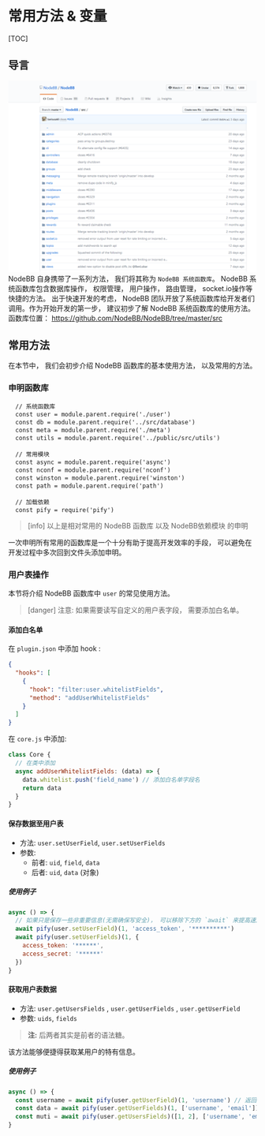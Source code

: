 # 常用方法 & 变量
[TOC]

## 导言
![](images/screenshot_1523274418452.png)
NodeBB 自身携带了一系列方法， 我们将其称为 `NodeBB 系统函数库`。 NodeBB 系统函数库包含数据库操作， 权限管理， 用户操作， 路由管理， socket.io操作等快捷的方法。 出于快速开发的考虑， NodeBB 团队开放了系统函数库给开发者们调用。作为开始开发的第一步， 建议初步了解 NodeBB 系统函数库的使用方法。
函数库位置： https://github.com/NodeBB/NodeBB/tree/master/src

## 常用方法
在本节中， 我们会初步介绍 NodeBB 函数库的基本使用方法， 以及常用的方法。

### 申明函数库
```
  // 系统函数库
  const user = module.parent.require('./user')
  const db = module.parent.require('../src/database')
  const meta = module.parent.require('./meta')
  const utils = module.parent.require('../public/src/utils')
  
  // 常用模块
  const async = module.parent.require('async')
  const nconf = module.parent.require('nconf')
  const winston = module.parent.require('winston')
  const path = module.parent.require('path')
  
  // 加载依赖
  const pify = require('pify')
```
>[info] 以上是相对常用的 NodeBB 函数库 以及 NodeBB依赖模块 的申明

一次申明所有常用的函数库是一个十分有助于提高开发效率的手段， 可以避免在开发过程中多次回到文件头添加申明。
### 用户表操作
本节将介绍 NodeBB 函数库中 `user` 的常见使用方法。

>[danger] 注意: 如果需要读写自定义的用户表字段， 需要添加白名单。
#### 添加白名单
在 `plugin.json` 中添加 hook :
```json
{
  "hooks": [
    {
      "hook": "filter:user.whitelistFields",
      "method": "addUserWhitelistFields"
    }
  ]
}
```
在 `core.js` 中添加: 
```javascript
class Core {
  // 在类中添加
  async addUserWhitelistFields: (data) => {
    data.whitelist.push('field_name') // 添加白名单字段名
    return data
  }
}
```
#### 保存数据至用户表
* 方法: `user.setUserField`, `user.setUserFields`
* 参数:
  * 前者: `uid`, `field`, `data`
  * 后者: `uid`, `data` (对象)

##### 使用例子
```javascript
async () => {
  // 如果只是保存一些非重要信息(无需确保写安全)， 可以移除下方的 `await` 来提高速度
  await pify(user.setUserField)(1, 'access_token', '**********')
  await pify(user.setUserFields)(1, {
    access_token: '******',
    access_secret: '******'
  })
}
```
#### 获取用户表数据
* 方法: `user.getUsersFields` , `user.getUserFields` , `user.getUserField`
* 参数: `uids`, `fields`

> **注:**  后两者其实是前者的语法糖。

该方法能够便捷得获取某用户的特有信息。

##### 使用例子
```javascript
async () => {
  const username = await pify(user.getUserField)(1, 'username') // 返回 uid 为 1 的用户名, 返回类型就是数据类型
  const data = await pify(user.getUserFields)(1, ['username', 'email']) // 返回 uid 为 1 的用户的用户名和邮箱， 返回类型是数组
  const muti = await pify(user.getUsersFields)([1, 2], ['username', 'email']) // 返回 uid  1, 2 的用户名和邮箱， 返回类型是数组 (多元数组)
}
```